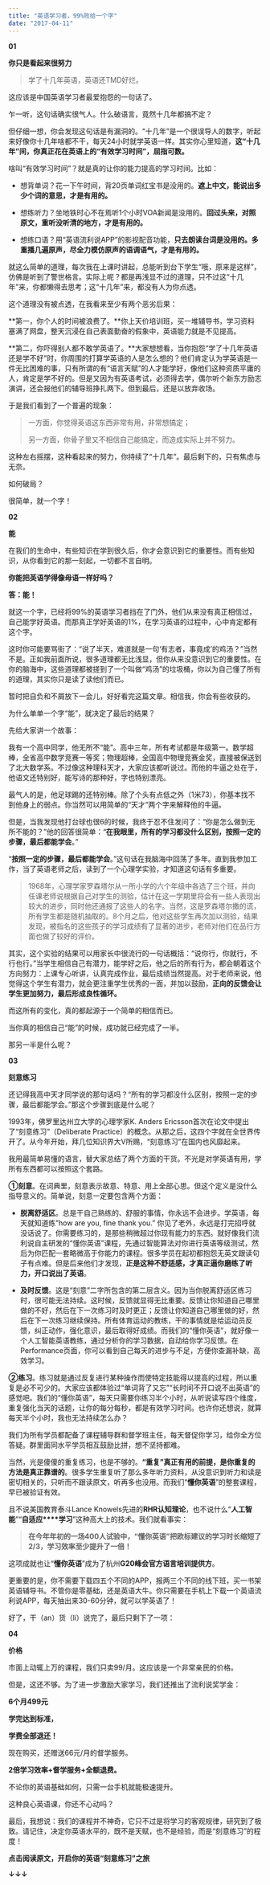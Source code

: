 ```yaml
---
title: "英语学习者，99%败给一个字"
date: "2017-04-11"
---
```


  

**01**

**你只是看起来很努力**

> 学了十几年英语，英语还TMD好烂。

这应该是中国英语学习者最爱抱怨的一句话了。

乍一听，这句话确实很气人。什么破语言，竟然十几年都搞不定？

但仔细一想，你会发现这句话是有漏洞的。“十几年”是一个很误导人的数字，听起来好像你十几年啥都不干，每天24小时就学英语一样。其实你心里知道，**这“十几年”间，你真正花在英语上的“有效学习时间”，屈指可数。**

啥叫“有效学习时间”？就是真的让你的能力提高的学习时间。比如：

- 想背单词？花一下午时间，背20页单词红宝书是没用的。**遮上中文，能说出多少个词的意思，才是有用的。**
    
- 想练听力？坐地铁时心不在焉听1个小时VOA新闻是没用的。**回过头来，对照原文，重听没听清的地方，才是有用的。**
    
- 想练口语？用“英语流利说APP”的影视配音功能，**只去朗读台词是没用的。多重播几遍原声，尽全力模仿原声的语调语气，才是有用的。**
    

就这么简单的道理，每次我在上课时讲起，总能听到台下学生“哦，原来是这样”，仿佛是听到了警世格言。实际上呢？都是再浅显不过的道理，只不过这“十几年”来，你都懒得去思考；这“十几年”来，都没有人为你点透。

这个道理没有被点透，在我看来至少有两个恶劣后果：

**第一，你个人的时间被浪费了。**你上天价培训班，买一堆辅导书，学习资料塞满了网盘，整天沉浸在自己表面勤奋的假象中，英语能力就是不见提高。

**第二，你吓得别人都不敢学英语了。**大家想想看，当你抱怨“学了十几年英语还是学不好”时，你周围的打算学英语的人是怎么想的？他们肯定认为学英语是一件无比困难的事，只有所谓的有“语言天赋”的人才能学好，像他们这种资质平庸的人，肯定是学不好的。但是又因为有英语考试，必须得去学，偶尔听个新东方励志演讲，还会报他们的辅导班挣扎两下。但到最后，还是以放弃收场。

于是我们看到了一个普遍的现象：

> 一方面，你觉得英语这东西非常有用，非常想搞定；
> 
> 另一方面，你骨子里又不相信自己能搞定，而造成实际上并不努力。

这种左右摇摆，这种看起来的努力，你持续了“十几年”。最后剩下的，只有焦虑与无奈。

如何破局？

很简单，就一个字！  

**02**

**能**

在我们的生命中，有些知识在学到很久后，你才会意识到它的重要性。而有些知识，从你看到它的那一刻起，一切都不言自明。

**你能把英语学得像母语一样好吗？**

**答：能！**

就这一个字，已经将99%的英语学习者挡在了门外，他们从来没有真正相信过，自己能学好英语。而那真正学好英语的1%，在学习英语的过程中，心中肯定都有这个字。

这时你可能要骂街了：“说了半天，难道就是一句‘有志者，事竟成’的鸡汤？”当然不是。正如我前面所说，很多道理都无比浅显，但你从来没意识到它的重要性。在你的脑海中，这些道理都被搓到了一个叫做“鸡汤”的垃圾桶，你以为自己懂了所有的道理，其实你只是读了读他们而已。

暂时把自负和不屑放下一会儿，好好看完这篇文章。相信我，你会有些收获的。

为什么单单一个字“能”，就决定了最后的结果？

先给大家讲一个故事：

我有一个高中同学，他无所不“能”。高中三年，所有考试都是年级第一。数学超棒，全省高中数学竞赛一等奖；物理超棒，全国高中物理竞赛金奖，直接被保送到了北大数学系。不过像这种理科天才，大家应该都听说过。而他的牛逼之处在于，他语文还特别好，能写诗的那种好，字也特别漂亮。

最气人的是，他足球踢的还特别棒。除了个头有点低之外（1米73），你基本找不到他身上的弱点。你当然可以用简单的“天才”两个字来解释他的牛逼。

但是，当我发现他打台球也很6的时候，我终于忍不住发问了：“你是怎么做到无所不能的？”他的回答很简单：“**在我眼里，所有的学习都没什么区别，按照一定的步骤，最后都能学会**。”

“**按照一定的步骤，最后都能学会**。”这句话在我脑海中回荡了多年。直到我参加工作，当了英语老师之后，读到了一个心理学实验，才知道这句话有多重要。

> 1968年，心理学家罗森塔尔从一所小学的六个年级中各选了三个班，并向任课老师说根据自己对学生的测验，估计在这一学期里将会有一些人表现出较大的进步，同时他还通报了这些人的名字。当然，这是罗森塔尔撒的谎，所有学生都是随机抽取的。8个月之后，他对这些学生再次加以测验，结果发现，被指名的这些孩子的学习成绩有了显著的进步，老师对他们在品行方面也做了较好的评价。

其实，这个实验的结果可以用家长中很流行的一句话概括：“说你行，你就行，不行也行。”当学生相信自己有潜力，能学好之后，他之后的所有行为，都会朝着这个方向努力：上课专心听讲，认真完成作业，最后成绩当然提高。对于老师来说，他觉得这个学生有潜力，就会更注重学生优秀的一面，并加以鼓励，**正向的反馈会让学生更加努力，最后形成良性循环。**

而这所有的变化，真的都起源于一个简单的相信而已。

当你真的相信自己“能”的时候，成功就已经完成了一半。

那另一半是什么呢？

**03**

**刻意练习**

还记得我高中天才同学说的那句话吗？“所有的学习都没什么区别，按照一定的步骤，最后都能学会。”那这个步骤到底是什么呢？

1993年，佛罗里达州立大学的心理学家K. Anders Ericsson首次在论文中提出了“刻意练习”（Deliberate Practice）的概念。从那之后，这四个字就在全世界传开了。从今年开始，拜几位知识界大V所赐，“刻意练习”在国内也风靡起来。

我用最简单易懂的语言，替大家总结了两个方面的干货。不光是对学英语有用，学所有东西都可以按照这个套路。

**①刻意**。在词典里，刻意表示故意、特意、用上全部心思。但这个定义是没什么指导意义的。简单说，刻意一定要包含两个方面：

  

- **脱离舒适区**。总是干自己熟练的、舒服的事情，你永远不会进步。学英语，每天就知道练”how are you, fine thank you.” 你见了老外，永远是打完招呼就没话说了。你需要练习的，是那些稍微超过你现有能力的东西。就好像我们流利说自主研发的“懂你英语”课程，先通过智能算法对你进行英语等级测试，然后为你匹配一套略微高于你能力的课程。很多学员在起初都抱怨无英文跟读句子有点难。但是后来他们才发现，**正是这种不舒适感，才真正逼你磨练了听力，开口说出了英语**。
    
      
    
- **及时反馈**。这是“刻意”二字所包含的第二层含义。因为当你脱离舒适区练习时，很可能无法持续。这时候，反馈就显得无比重要。反馈让你知道自己哪里做的不好，然后在下一次练习时及时更正；反馈让你知道自己哪里做的好，然后在下一次练习继续保持。所有体育运动的教练，干的事情就是给运动员反馈，纠正动作，强化意识，最后取得好成绩。而我们的“懂你英语”，就好像一个人工智能英语教练，通过分析你的学习数据，自动给你学习反馈。在Performance页面，你可以看到自己每天的进步与不足，方便你查漏补缺，高效学习。
    

**②练习**。练习就是通过反复进行某种操作而使特定技能得以提高的过程，所以重复是必不可少的。大家应该都体验过“单词背了又忘”“长时间不开口说不出英语”的感觉吧。我们的“懂你英语”，每天只需要你练习半个小时，从听说读写四个维度，重复强化当天的话题，让你的每分每秒，都是有效学习时间。也许你还想说，就算每天半个小时，我也无法持续怎么办？

我们为所有学员都配备了课程辅导群和督学班主任，每天督促你学习，给你全方位答疑。群里面同水平学员相互鼓励比拼，想不坚持都难。

当然，光是傻傻的重复练习，也是不够的。**“重复”真正有用的前提，是你重复的方法是真正靠谱的**。很多学生重复听了那么多年听力资料，从没意识到听力和读是密切相关的，只听而不跟读原文，听再多也没用。而我们“**懂你英语**”的整套课程，早已被验证有效。

且不说美国教育泰斗Lance Knowels先进的**RHR认知理论**，也不说什么“**人工智能**”“**自适应****学习**”这种高大上的技术。我们就看事实：

> **在今年年初的一场400人试验中，“懂你英语”把欧标建议的学习时长缩短了2/3，学习效率至少提升了一倍！**

这项成就也让“**懂你英语**”成为了杭州**G20峰会官方语言培训提供方**。

更重要的是，你不需要下载四五个不同的APP，报两三个不同的线下班，买一书架英语辅导书。不管你是零基础，还是英语大牛。你只需要在手机上下载一个英语流利说APP，每天抽出来30-60分钟，就可以学英语了！  

好了，干（an）货（li）说完了，最后只剩下了一项：

**04**

**价格**

市面上动辄上万的课程，我们只卖99/月。这应该是一个非常亲民的价格。

但是，这还不够。为了进一步激励大家学习，我们还推出了流利说奖学金：

**6个月499元**

**学完达到标准，**

**学费全部退还！**

现在购买，还赠送66元/月的督学服务。

**2倍学习效率+督学服务+全额退费。**

不论你的英语基础如何，只需一台手机就能极速提升。

这种良心英语课，你还不心动吗？

最后，我想说：我们的课程并不神奇，它只不过是将学习的客观规律，研究到了极致。请记住，决定你英语水平的，既不是天赋，也不是经验，而是“刻意练习”的程度！

**点击阅读原文，开启你的英语“刻意练习”之旅**

**↓↓↓**
